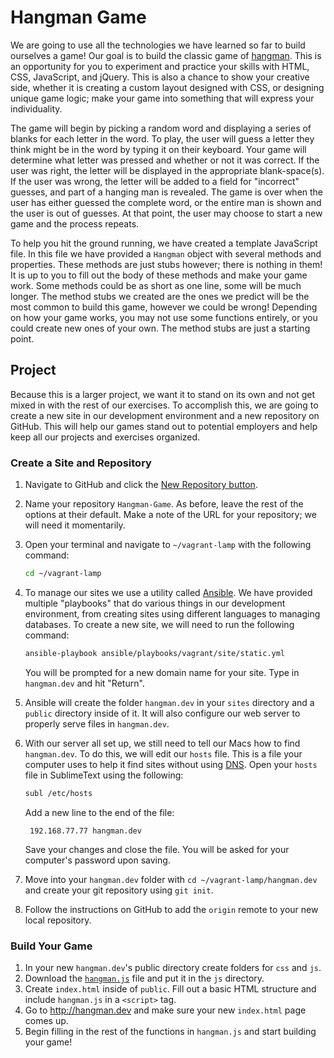 # Hangman Game

We are going to use all the technologies we have learned so far to build ourselves a game! Our goal is to build the classic game of [hangman](https://en.wikipedia.org/wiki/Hangman_%28game%29). This is an opportunity for you to experiment and practice your skills with HTML, CSS, JavaScript, and jQuery. This is also a chance to show your creative side, whether it is creating a custom layout designed with CSS, or designing unique game logic; make your game into something that will express your individuality.

The game will begin by picking a random word and displaying a series of blanks for each letter in the word. To play, the user will guess a letter they think might be in the word by typing it on their keyboard. Your game will determine what letter was pressed and whether or not it was correct. If the user was right, the letter will be displayed in the appropriate blank-space(s). If the user was wrong, the letter will be added to a field for "incorrect" guesses, and part of a hanging man is revealed. The game is over when the user has either guessed the complete word, or the entire man is shown and the user is out of guesses. At that point, the user may choose to start a new game and the process repeats.

To help you hit the ground running, we have created a template JavaScript file. In this file we have provided a `Hangman` object with several methods and properties. These methods are just stubs however; there is nothing in them! It is up to you to fill out the body of these methods and make your game work. Some methods could be as short as one line, some will be much longer. The method stubs we created are the ones we predict will be the most common to build this game, however we could be wrong! Depending on how your game works, you may not use some functions entirely, or you could create new ones of your own. The method stubs are just a starting point.

## Project

Because this is a larger project, we want it to stand on its own and not get mixed in with the rest of our exercises. To accomplish this, we are going to create a new site in our development environment and a new repository on GitHub. This will help our games stand out to potential employers and help keep all our projects and exercises organized.

### Create a Site and Repository

1. Navigate to GitHub and click the [New Repository button](https://github.com/new).
1. Name your repository `Hangman-Game`. As before, leave the rest of the options at their default. Make a note of the URL for your repository; we will need it momentarily.
1. Open your terminal and navigate to `~/vagrant-lamp` with the following command:
    ```bash
    cd ~/vagrant-lamp
    ```
1. To manage our sites we use a utility called [Ansible](http://www.ansible.com). We have provided multiple "playbooks" that do various things in our development environment, from creating sites using different languages to managing databases. To create a new site, we will need to run the following command:
    ```bash
    ansible-playbook ansible/playbooks/vagrant/site/static.yml
    ```
    You will be prompted for a new domain name for your site. Type in `hangman.dev` and hit "Return".
1. Ansible will create the folder `hangman.dev` in your `sites` directory and a `public` directory inside of it. It will also configure our web server to properly serve files in `hangman.dev`.
1. With our server all set up, we still need to tell our Macs how to find `hangman.dev`. To do this, we will edit our `hosts` file. This is a file your computer uses to help it find sites without using [DNS](https://en.wikipedia.org/wiki/Domain_Name_System). Open your `hosts` file in SublimeText using the following:
    ```bash
    subl /etc/hosts
    ```
    Add a new line to the end of the file:

        192.168.77.77 hangman.dev

    Save your changes and close the file. You will be asked for your computer's password upon saving.
1. Move into your `hangman.dev` folder with `cd ~/vagrant-lamp/hangman.dev` and create your git repository using `git init`.
1. Follow the instructions on GitHub to add the `origin` remote to your new local repository.

### Build Your Game

1. In your new `hangman.dev`'s public directory create folders for `css` and `js`.
1. Download the [`hangman.js`](../examples/javascript/hangman.js) file and put it in the `js` directory.
1. Create `index.html` inside of `public`. Fill out a basic HTML structure and include `hangman.js` in a `<script>` tag.
1. Go to http://hangman.dev and make sure your new `index.html` page comes up.
1. Begin filling in the rest of the functions in `hangman.js` and start building your game!
